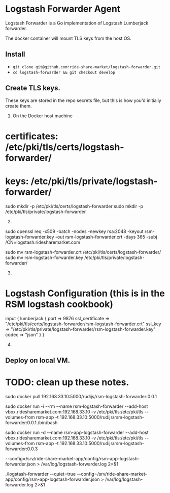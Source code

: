 # Logstash Forwarder Agent

Logstash Forwarder is a Go implementation of Logstash Lumberjack forwarder.

The docker container will mount TLS keys from the host OS.

## Install

- `git clone git@github.com:ride-share-market/logstash-forwarder.git`
- `cd logstash-forwarder && git checkout develop`

## Create TLS keys.

These keys are stored in the repo secrets file, but this is how you'd initially create them.

1) On the Docker host machine

# certificates: /etc/pki/tls/certs/logstash-forwarder/
# keys: /etc/pki/tls/private/logstash-forwarder/

sudo mkdir -p /etc/pki/tls/certs/logstash-forwarder
sudo mkdir -p /etc/pki/tls/private/logstash-forwarder

2)
sudo openssl req -x509 -batch -nodes -newkey rsa:2048 -keyout rsm-logstash-forwarder.key -out rsm-logstash-forwarder.crt -days 365 -subj /CN=logstash.ridesharemarket.com

sudo mv rsm-logstash-forwarder.crt /etc/pki/tls/certs/logstash-forwarder/
sudo mv rsm-logstash-forwarder.key /etc/pki/tls/private/logstash-forwarder/

3)

# Logstash Configuration (this is in the RSM logstash cookbook)

input {
  lumberjack {
    port => 9876
    ssl_certificate => "/etc/pki/tls/certs/logstash-forwarder/rsm-logstash-forwarder.crt"
    ssl_key => "/etc/pki/tls/private/logstash-forwarder/rsm-logstash-forwarder.key"
    codec => "json"
  }
}

4)

## Deploy on local VM.

# TODO: clean up these notes.

sudo docker pull 192.168.33.10:5000/rudijs/rsm-logstash-forwarder:0.0.1

sudo docker run -i --rm --name rsm-logstash-forwarder --add-host vbox.ridesharemarket.com:192.168.33.10 -v /etc/pki/tls:/etc/pki/tls --volumes-from rsm-app -t 192.168.33.10:5000/rudijs/rsm-logstash-forwarder:0.0.1 /bin/bash

sudo docker run -d --name rsm-app-logstash-forwarder --add-host vbox.ridesharemarket.com:192.168.33.10 -v /etc/pki/tls:/etc/pki/tls --volumes-from rsm-app -t 192.168.33.10:5000/rudijs/rsm-logstash-forwarder:0.0.3

--config=/srv/ride-share-market-app/config/rsm-app-logstash-forwarder.json > /var/log/logstash-forwarder.log 2>&1

./logstash-forwarder --quiet=true --config=/srv/ride-share-market-app/config/rsm-app-logstash-forwarder.json > /var/log/logstash-forwarder.log 2>&1
